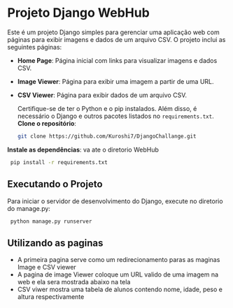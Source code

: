 # Projeto Django WebHub

Este é um projeto Django simples para gerenciar uma aplicação web com páginas para exibir imagens e dados de um arquivo CSV. O projeto inclui as seguintes páginas:

- **Home Page**: Página inicial com links para visualizar imagens e dados CSV.
- **Image Viewer**: Página para exibir uma imagem a partir de uma URL.
- **CSV Viewer**: Página para exibir dados de um arquivo CSV.

  Certifique-se de ter o Python e o pip instalados. Além disso, é necessário o Django e outros pacotes listados no `requirements.txt`.
**Clone o repositório**:

    ```bash
    git clone https://github.com/Kuroshi7/DjangoChallange.git
    ```
**Instale as dependências**:
va ate o diretorio WebHub
   ```bash
    pip install -r requirements.txt
   ```

## Executando o Projeto

Para iniciar o servidor de desenvolvimento do Django, execute no diretorio do manage.py:

  ```bash
   python manage.py runserver
  ```
## Utilizando as paginas
- A primeira pagina serve como um redirecionamento paras as maginas Image e CSV viewer
- A pagina de image Viewer coloque um URL valido de uma imagem na web e ela sera mostrada abaixo na tela
- CSV viwer mostra uma tabela de alunos contendo nome, idade, peso e altura respectivamente
